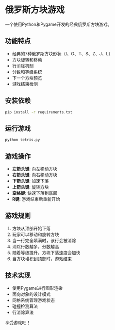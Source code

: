 # 俄罗斯方块游戏

一个使用Python和Pygame开发的经典俄罗斯方块游戏。

## 功能特点

- 经典的7种俄罗斯方块形状（I、O、T、S、Z、J、L）
- 方块旋转和移动
- 行消除机制
- 分数和等级系统
- 下一个方块预览
- 游戏结束检测

## 安装依赖

```bash
pip install -r requirements.txt
```

## 运行游戏

```bash
python tetris.py
```

## 游戏操作

- **左箭头键**: 向左移动方块
- **右箭头键**: 向右移动方块
- **下箭头键**: 加速下落
- **上箭头键**: 旋转方块
- **空格键**: 快速下落到底部
- **R键**: 游戏结束后重新开始

## 游戏规则

1. 方块从顶部开始下落
2. 玩家可以移动和旋转方块
3. 当一行完全填满时，该行会被消除
4. 消除行数越多，分数越高
5. 随着等级提升，方块下落速度会加快
6. 当方块堆积到顶部时，游戏结束

## 技术实现

- 使用Pygame进行图形渲染
- 面向对象的设计模式
- 网格系统管理游戏状态
- 碰撞检测算法
- 行消除算法

享受游戏吧！